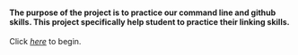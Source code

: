 #### The purpose of the project is to practice our command line and github skills. This project specifically help student to practice their linking skills.

Click [_here_](home.md) to begin.


